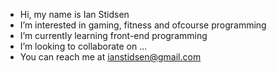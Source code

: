 - Hi, my name is Ian Stidsen
- I’m interested in gaming, fitness and ofcourse programming
- I’m currently learning front-end programming
- I’m looking to collaborate on ...
- You can reach me at ianstidsen@gmail.com
